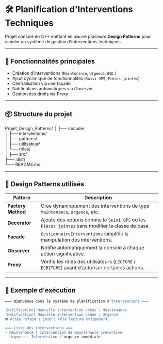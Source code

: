 # 🛠️ Planification d'Interventions Techniques

Projet console en C++ mettant en œuvre plusieurs **Design Patterns** pour simuler un système de gestion d'interventions techniques.

---

## 🚀 Fonctionnalités principales

- Création d'interventions (`Maintenance`, `Urgence`, etc.)
- Ajout dynamique de fonctionnalités (`Suivi GPS`, `Pièces jointes`)
- Centralisation via une façade
- Notifications automatiques via Observer
- Gestion des droits via Proxy

---

## 📦 Structure du projet

Projet_Design_Patterns/
│
├── include/              
│   ├── interventions/    
│   ├── patterns/         
│   ├── utilisateur/      
│   └── roles/            
│
├── src/                  
├── .dist/                
└── README.md            

---

## 🧠 Design Patterns utilisés

| Pattern        | Description |
|----------------|-------------|
| **Factory Method** | Crée dynamiquement des interventions de type `Maintenance`, `Urgence`, etc. |
| **Decorator**       | Ajoute des options comme le `Suivi GPS` ou les `Pièces jointes` sans modifier la classe de base. |
| **Facade**          | `GestionnaireInterventions` simplifie la manipulation des interventions. |
| **Observer**        | Notifie automatiquement la console à chaque action significative. |
| **Proxy**           | Vérifie les rôles des utilisateurs (`LECTURE` / `ECRITURE`) avant d'autoriser certaines actions. |

---

## 📂 Exemple d'exécution

```bash
=== Bienvenue dans le système de planification d'interventions ===

[Notification] Nouvelle intervention créée : Maintenance
[Notification] Nouvelle intervention créée : Urgence
⛔ Accès refusé à Enzo : rôle lecture uniquement.

=== Liste des interventions ===
- Maintenance | Intervention de maintenance préventive
- Urgence | Intervention d'urgence immédiate
